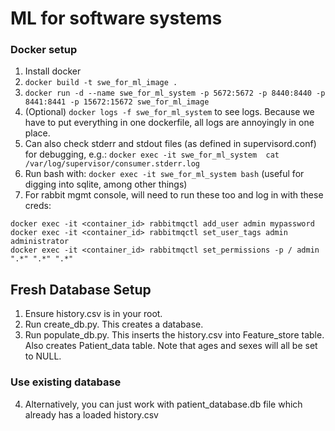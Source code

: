 # ML for software systems

### Docker setup
1. Install docker
2. `docker build -t swe_for_ml_image .`
3. `docker run -d --name swe_for_ml_system -p 5672:5672 -p 8440:8440 -p 8441:8441 -p 15672:15672 swe_for_ml_image`
4. (Optional) `docker logs -f swe_for_ml_system` to see logs. Because we have to put everything in one dockerfile, all logs are annoyingly in one place.
5. Can also check stderr and stdout files (as defined in supervisord.conf) for debugging, e.g.: `docker exec -it swe_for_ml_system  cat /var/log/supervisor/consumer.stderr.log`
6. Run bash with: `docker exec -it swe_for_ml_system bash` (useful for digging into sqlite, among other things)
7. For rabbit mgmt console, will need to run these too and log in with these creds:
```
docker exec -it <container_id> rabbitmqctl add_user admin mypassword
docker exec -it <container_id> rabbitmqctl set_user_tags admin administrator
docker exec -it <container_id> rabbitmqctl set_permissions -p / admin ".*" ".*" ".*"
```


## Fresh Database Setup
1. Ensure history.csv is in your root.
2. Run create_db.py. This creates a database.
3. Run populate_db.py. This inserts the history.csv into Feature_store table. Also creates Patient_data table.
Note that ages and sexes will all be set to NULL.

### Use existing database
4. Alternatively, you can just work with patient_database.db file which already has a loaded history.csv
